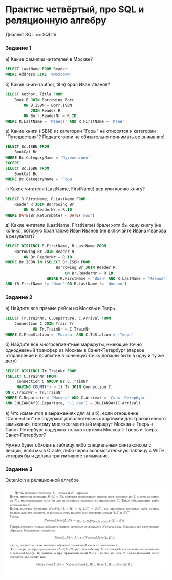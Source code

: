 # Практис четвёртый, про SQL и реляционную алгебру

Диалект SQL == SQLite.

### Задание 1
а) Какие фамилии читателей в Москве?

```sql
SELECT LastName FROM Reader
WHERE Address LIKE '%Moscow%'
```

б) Какие книги (author, title) брал Иван Иванов? 

```sql
SELECT Author, Title FROM
    Book B JOIN Borrowing Borr
        ON B.ISBN = Borr.ISBN
           JOIN Reader R
        ON Borr.ReaderNr = R.ID
WHERE R.LastName = 'Иванов' AND R.FirstName = 'Иван'
```

в) Какие книги (ISBN) из категории "Горы" не относятся к категории "Путешествия"? Подкатегории не обязательно принимать во внимание!

```sql
SELECT Bc.ISBN FROM
	BookCat Bc 
WHERE Bc.CategoryName = 'Путешествия'
EXCEPT
SELECT Bc.ISBN FROM
	BookCat Bc 
WHERE Bc.CategoryName = 'Горы'
```

г) Какие читатели (LastName, FirstName) вернули копию книгу?

```sql
SELECT R.FirstName, R.LastName FROM
	Reader R JOIN Borrowing Br
    	ON Br.ReaderNr = R.ID
WHERE DATE(Br.ReturnDate) < DATE('now')
```

д) Какие читатели (LastName, FirstName) брали хотя бы одну книгу (не копию), которую брал также Иван Иванов (не включайте Ивана Иванова в результат)?

```sql
SELECT DISTINCT R.FirstName, R.LastName FROM
	Borrowing Br JOIN Reader R
    	ON Br.ReaderNr = R.ID
WHERE Br.ISBN IN (SELECT Br.ISBN FROM
                      Borrowing Br JOIN Reader R
                          ON Br.ReaderNr = R.ID
                  WHERE R.FirstName = 'Иван' AND R.LastName = 'Иванов')
AND (R.FirstName != 'Иван' OR R.LastName != 'Иванов')
```


### Задание 2

а) Найдите все прямые рейсы из Москвы в Тверь. 

```sql
SELECT Tr.TrainNr, C.Departure, C.Arrival FROM
	Connection C JOIN Train Tr 
    		ON Tr.TrainNr = C.TrainNr
WHERE C.FromStation = 'Москва' AND C.ToStation = 'Тверь'
```

б) Найдите все многосегментные маршруты, имеющие точно однодневный трансфер из Москвы в Санкт-Петербург (первое отправление и прибытие в конечную точку должны быть в одну и ту же дату)

```sql
SELECT DISTINCT Tr.TrainNr FROM
(SELECT C.TrainNr FROM
     Connection C GROUP BY C.TrainNr
     HAVING COUNT(*) > 1) Tr JOIN Connection C
ON C.TrainNr = Tr.TrainNr
WHERE C.Departure = 'Москва' AND С.Arrival = 'Санкт-Петербург'
AND JULIANDAY(C.Departure, '-1 day') = JULIANDAY(C.Arrival)
```

в) Что изменится в выражениях для а) и б), если отношение "Connection" не содержит дополнительных кортежей для транзитивного замыкания, поэтому многосегментный маршрут Москва-> Тверь-> Санкт-Петербург содержит только кортежи Москва-> Тверь и Тверь-Санкт-Петербург?

Нужно будет обходить таблицу либо специальным синтаксисом с лекции, если мы в Oracle, либо через вспомогательную таблицу с WITH, которая бы и делала транзитивное замыкание.


### Задание 3
OuterJoin в реляционной алгебре

![](TexOuter.png)
